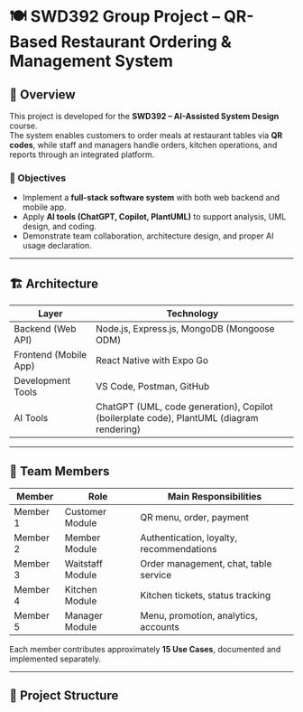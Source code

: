 # 🍽️ SWD392 Group Project – QR-Based Restaurant Ordering & Management System

## 🧩 Overview
This project is developed for the **SWD392 – AI-Assisted System Design** course.  
The system enables customers to order meals at restaurant tables via **QR codes**, while staff and managers handle orders, kitchen operations, and reports through an integrated platform.

### 🎯 Objectives
- Implement a **full-stack software system** with both web backend and mobile app.
- Apply **AI tools (ChatGPT, Copilot, PlantUML)** to support analysis, UML design, and coding.
- Demonstrate team collaboration, architecture design, and proper AI usage declaration.

---

## 🏗️ Architecture
| Layer | Technology |
|-------|-------------|
| Backend (Web API) | Node.js, Express.js, MongoDB (Mongoose ODM) |
| Frontend (Mobile App) | React Native with Expo Go |
| Development Tools | VS Code, Postman, GitHub |
| AI Tools | ChatGPT (UML, code generation), Copilot (boilerplate code), PlantUML (diagram rendering) |

---

## 👥 Team Members
| Member | Role | Main Responsibilities |
|---------|------|------------------------|
| Member 1 | Customer Module | QR menu, order, payment |
| Member 2 | Member Module | Authentication, loyalty, recommendations |
| Member 3 | Waitstaff Module | Order management, chat, table service |
| Member 4 | Kitchen Module | Kitchen tickets, status tracking |
| Member 5 | Manager Module | Menu, promotion, analytics, accounts |

Each member contributes approximately **15 Use Cases**, documented and implemented separately.

---

## 📁 Project Structure
